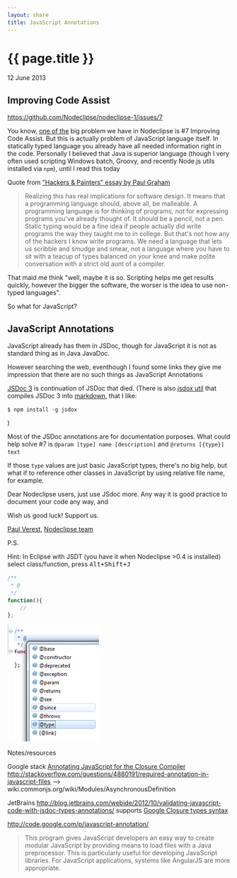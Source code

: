 ```yaml
---
layout: share
title: JavaScript Annotations
---
```


{{ page.title }}
================

<p class="meta">12 June 2013</p>

## Improving Code Assist

https://github.com/Nodeclipse/nodeclipse-1/issues/7 

You know, [one of the](https://github.com/Nodeclipse/nodeclipse-1/issues) big problem we have in Nodeclipse
 is #7 Improving Code Assist. But this is actually problem of JavaScript language itself.
In statically typed language you already have all needed information right in the code.
Personally I believed that Java is superior language (though I very often used scripting Windows batch, Groovy,
 and recently Node.js utils installed via `npm`), until I read this today

Quote from ["Hackers & Painters" essay by Paul Graham](http://www.paulgraham.com/hp.html)

>	Realizing this has real implications for software design. It means that a programming language should, above all, be malleable. A programming language is for thinking of programs, not for expressing programs you've already thought of. It should be a pencil, not a pen. Static typing would be a fine idea if people actually did write programs the way they taught me to in college. But that's not how any of the hackers I know write programs. We need a language that lets us scribble and smudge and smear, not a language where you have to sit with a teacup of types balanced on your knee and make polite conversation with a strict old aunt of a compiler. 
 
That maid me think "well, maybe it is so. Scripting helps me get results quickly, however the bigger the software,
 the worser is the idea to use non-typed languages".
 
So what for JavaScript?

## JavaScript Annotations

JavaScript already has them in JSDoc, though for JavaScript it is not as standard thing as in Java JavaDoc.

However searching the web, eventhough I found some links they give me impression that there are no such things as JavaScript Annotations

[JSDoc 3](http://usejsdoc.org/) is continuation of JSDoc that died. (There is also [jsdox util](http://jsdox.org/) that compiles JSDoc 3
 into [markdown](http://daringfireball.net/projects/markdown/), that I like:

	$ npm install -g jsdox

)

Most of the JSDoc annotations are for documentation purposes. What could help solve #7 is 
`@param [type] name [description]` and `@returns [{type}] text`

If those `type` values are just basic JavaScript types, there's no big help,
but what if to reference other classes in JavaScript by using relative file name, for example.

Dear Nodeclipse users, just use JSdoc more. Any way it is good practice to document your code any way, and

Wish us good luck! Support us.

[Paul Verest](https://github.com/PaulVI), [Nodeclipse team](https://github.com/Nodeclipse)

P.S. 

Hint: In Eclipse with JSDT (you have it when Nodeclipse >0.4 is installed) select class/function, press <kbd>Alt+Shift+J</kbd>

```js
/**
 * @
 */
function(){
	//
};
```

![javascript-annotation-support.png](/img/javascript-annotation-support.png)

Notes/resources


Google stack [Annotating JavaScript for the Closure Compiler](https://developers.google.com/closure/compiler/docs/js-for-compiler)  
http://stackoverflow.com/questions/4880191/required-annotation-in-javascript-files --> wiki.commonjs.org/wiki/Modules/AsynchronousDefinition 

JetBrains http://blog.jetbrains.com/webide/2012/10/validating-javascript-code-with-jsdoc-types-annotations/ supports 
[Google Closure types syntax](https://developers.google.com/closure/compiler/docs/js-for-compiler#types)

http://code.google.com/p/javascript-annotation/
> This program gives JavaScript developers an easy way to create modular JavaScript by providing means to load files with a Java preprocessor.
 This is particularly useful for developing JavaScript libraries. For JavaScript applications, systems like AngularJS are more appropriate.




